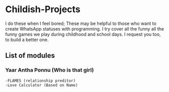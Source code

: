 # Childish-Projects

I do these when I feel bored; These may be helpful to those who want to create WhatsApp statuses with programming. I try cover all the funny all the funny games we play during childhood and school days. I request you too, to build a better one.

## List of modules

### Yaar Antha Ponnu (Who is that girl)
    
    -FLAMES (relationship preditor)
    -Love Calculator (Based on Name)
